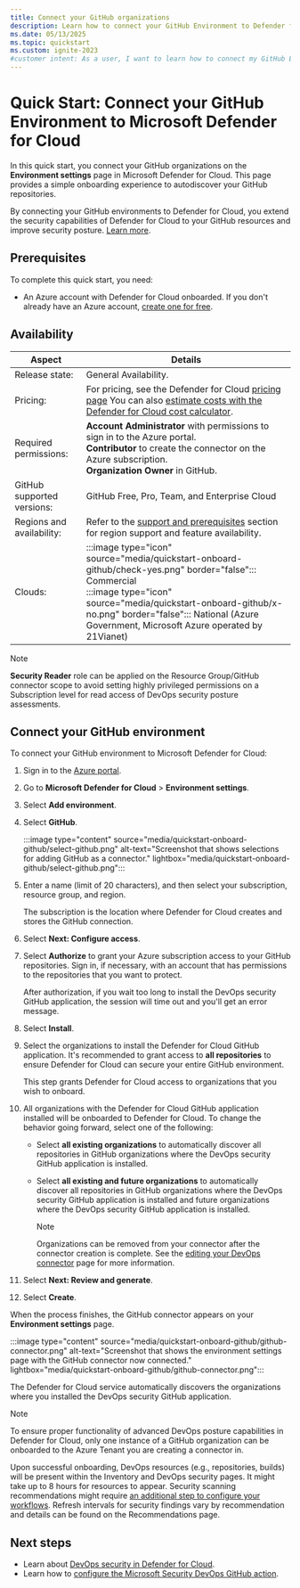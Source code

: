 ```yaml
---
title: Connect your GitHub organizations
description: Learn how to connect your GitHub Environment to Defender for Cloud and enhance the security of your GitHub resources.
ms.date: 05/13/2025
ms.topic: quickstart
ms.custom: ignite-2023
#customer intent: As a user, I want to learn how to connect my GitHub Environment to Defender for Cloud so that I can enhance the security of my GitHub resources.
---
```


# Quick Start: Connect your GitHub Environment to Microsoft Defender for Cloud

In this quick start, you connect your GitHub organizations on the **Environment settings** page in Microsoft Defender for Cloud. This page provides a simple onboarding experience to autodiscover your GitHub repositories.

By connecting your GitHub environments to Defender for Cloud, you extend the security capabilities of Defender for Cloud to your GitHub resources and improve security posture. [Learn more](defender-for-devops-introduction.md).



## Prerequisites

To complete this quick start, you need:

- An Azure account with Defender for Cloud onboarded. If you don't already have an Azure account, [create one for free](https://azure.microsoft.com/free/?WT.mc_id=A261C142F).

## Availability

| Aspect | Details |
|--|--|
| Release state: | General Availability. |
| Pricing: | For pricing, see the Defender for Cloud [pricing page](https://azure.microsoft.com/pricing/details/defender-for-cloud/?v=17.23h#pricing) You can also [estimate costs with the Defender for Cloud cost calculator](cost-calculator.md). |
| Required permissions: | **Account Administrator** with permissions to sign in to the Azure portal. <br> **Contributor** to create the connector on the Azure subscription.  <br> **Organization Owner** in GitHub. |
| GitHub supported versions: | GitHub Free, Pro, Team, and Enterprise Cloud |
| Regions and availability: | Refer to the [support and prerequisites](devops-support.md) section for region support and feature availability.|
| Clouds: | :::image type="icon" source="media/quickstart-onboard-github/check-yes.png" border="false"::: Commercial <br> :::image type="icon" source="media/quickstart-onboard-github/x-no.png" border="false"::: National (Azure Government, Microsoft Azure operated by 21Vianet) |

> [!NOTE]
> **Security Reader** role can be applied on the Resource Group/GitHub connector scope to avoid setting highly privileged permissions on a Subscription level for read access of DevOps security posture assessments.

## Connect your GitHub environment

To connect your GitHub environment to Microsoft Defender for Cloud:

1. Sign in to the [Azure portal](https://portal.azure.com/).

1. Go to **Microsoft Defender for Cloud** > **Environment settings**.

1. Select **Add environment**.

1. Select **GitHub**.

    :::image type="content" source="media/quickstart-onboard-github/select-github.png" alt-text="Screenshot that shows selections for adding GitHub as a connector." lightbox="media/quickstart-onboard-github/select-github.png":::

1. Enter a name (limit of 20 characters), and then select your subscription, resource group, and region.

   The subscription is the location where Defender for Cloud creates and stores the GitHub connection.
   
1. Select **Next: Configure access**.

1. Select **Authorize** to grant your Azure subscription access to your GitHub repositories. Sign in, if necessary, with an account that has permissions to the repositories that you want to protect.

    After authorization, if you wait too long to install the DevOps security GitHub application, the session will time out and you'll get an error message.

1. Select **Install**.

1. Select the organizations to install the Defender for Cloud GitHub application. It's recommended to grant access to **all repositories** to ensure Defender for Cloud can secure your entire GitHub environment.

    This step grants Defender for Cloud access to organizations that you wish to onboard. 
   
1. All organizations with the Defender for Cloud GitHub application installed will be onboarded to Defender for Cloud. To change the behavior going forward, select one of the following: 

   - Select **all existing organizations** to automatically discover all repositories in GitHub organizations where the DevOps security GitHub application is installed.
      
   - Select **all existing and future organizations** to automatically discover all repositories in GitHub organizations where the DevOps security GitHub application is installed and future organizations where the DevOps security GitHub application is installed.
     > [!NOTE] 
     > Organizations can be removed from your connector after the connector creation is complete. See the [editing your DevOps connector](edit-devops-connector.md) page for more information.
     
1. Select **Next: Review and generate**.

1. Select **Create**.

When the process finishes, the GitHub connector appears on your **Environment settings** page.

:::image type="content" source="media/quickstart-onboard-github/github-connector.png" alt-text="Screenshot that shows the environment settings page with the GitHub connector now connected." lightbox="media/quickstart-onboard-github/github-connector.png":::

The Defender for Cloud service automatically discovers the organizations where you installed the DevOps security GitHub application.

> [!NOTE]
> To ensure proper functionality of advanced DevOps posture capabilities in Defender for Cloud, only one instance of a GitHub organization can be onboarded to the Azure Tenant you are creating a connector in.

Upon successful onboarding, DevOps resources (e.g., repositories, builds) will be present within the Inventory and DevOps security pages. It might take up to 8 hours for resources to appear. Security scanning recommendations might require [an additional step to configure your workflows](github-action.md). Refresh intervals for security findings vary by recommendation and details can be found on the Recommendations page.

## Next steps

- Learn about [DevOps security in Defender for Cloud](defender-for-devops-introduction.md).
- Learn how to [configure the Microsoft Security DevOps GitHub action](github-action.md).
